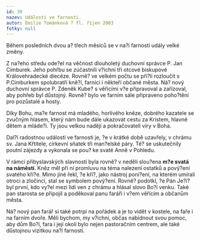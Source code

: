```yaml
---
id: 39
nazev: Události ve farnosti.
autor: Emilie Tománková ? fl. říjen 2003
fotky: null
---
```

Během posledních dvou a? třech měsíců se v na?í farnosti udály velké změny. <p>
Z na?eho středu ode?el na věčnost dlouholetý duchovní správce P. Jan Cimburek. Jeho pohřbu se zúčastnili v?ichni tři otcové biskupové Královehradecké diecéze. Rovně? ve velkém počtu se při?li rozloučit s P.Cimburkem spolubratří kně?í, farníci i někteří občané města. Ná? nový duchovní správce P. Zdeněk Kube? s věřícími v?e připravoval a zařizoval, aby pohřeb byl důstojný. Rovně? bylo ve farním sále připraveno poho?tění pro pozůstalé a hosty.<p>
Díky Bohu, ma?e farnost má mladého, horlivého kněze, dobrého kazatele se zvučným hlasem, který nám bude dále ukazovat cestu za Kristem, hlavně dětem a mláde?i. Ty jsou velkou nadějí a pokračovateli víry v Boha.<p>
Dal?í radostnou událostí ve farnosti je, ?e v krátké době uzavřely, v chrámu sv. Jana Křtitele, církevní sňatek tři man?elské páry. Té? se uskutečnily poutní zájezdy a vykonala se pou? ke svaté Anně v Pohledu.<p>
V rámci přibyslavských slavností byla rovně? v neděli slou?ena <b>m?e svatá na náměstí</b>. Kněz měl při ní promluvu na téma nalezení ostatků a pový?ení svatého kří?e. Mimo jiné řekl, ?e kří?, jako nástroj poní?ení, na kterém umírali otroci a zločinci, stal se symbolem pový?ení. Rovně? podotkl, ?e Pán Je?í? byl první, kdo vy?el mezi lidi ven z chrámu a hlásal slovo Bo?í venku. Také pan starosta se připojil a poděkoval panu faráři i v?em věřícím a občanům města. <p>
Ná? nový pan farář si také potrpí na pořádek a je to vidět v kostele, na faře i na farním dvoře. Měli bychom, my v?ichni, občas nabídnout svou pomoc, aby dům Bo?í, fara i její okolí bylo nejen pastoračním centrem, ale také důstojnou vizitkou na?í farnosti.
